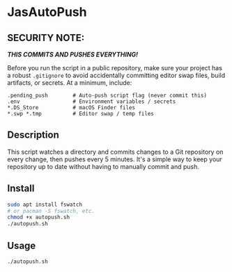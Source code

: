 # JasAutoPush

## SECURITY NOTE:
***THIS COMMITS AND PUSHES EVERYTHING!***

Before you run the script in a public repository, make sure your project has a robust `.gitignore` to avoid accidentally committing editor swap files, build artifacts, or secrets. At a minimum, include:

```gitignore
.pending_push        # Auto-push script flag (never commit this)
.env                 # Environment variables / secrets
*.DS_Store           # macOS Finder files
*.swp *.tmp          # Editor swap / temp files
```


## Description

This script watches a directory and commits changes to a Git repository on every change, then pushes every 5 minutes. It's a simple way to keep your repository up to date without having to manually commit and push.

## Install

```bash
sudo apt install fswatch 
# or pacman -S fswatch, etc.
chmod +x autopush.sh
./autopush.sh
```

## Usage

```bash
./autopush.sh
```

